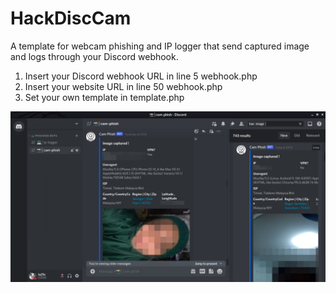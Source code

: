 # HackDiscCam
A template for webcam phishing and IP logger that send captured image and logs through your Discord webhook.

1. Insert your Discord webhook URL in line 5 webhook.php
2. Insert your website URL in line 50 webhook.php
3. Set your own template in template.php

![Screenshot](images/screenshot.jpg)

